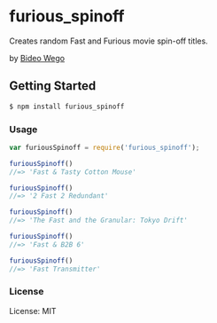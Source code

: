furious_spinoff
===============

Creates random Fast and Furious movie spin-off titles.

by [Bideo Wego](https://github.com/BideoWego)


## Getting Started

```bash
$ npm install furious_spinoff
```


### Usage


```javascript
var furiousSpinoff = require('furious_spinoff');

furiousSpinoff()
//=> 'Fast & Tasty Cotton Mouse'

furiousSpinoff()
//=> '2 Fast 2 Redundant'

furiousSpinoff()
//=> 'The Fast and the Granular: Tokyo Drift'

furiousSpinoff()
//=> 'Fast & B2B 6'

furiousSpinoff()
//=> 'Fast Transmitter'
```


### License

License: MIT




